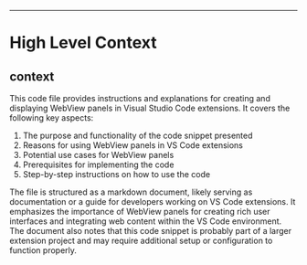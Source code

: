 

  ---
# High Level Context
## context
This code file provides instructions and explanations for creating and displaying WebView panels in Visual Studio Code extensions. It covers the following key aspects:

1. The purpose and functionality of the code snippet presented
2. Reasons for using WebView panels in VS Code extensions
3. Potential use cases for WebView panels
4. Prerequisites for implementing the code
5. Step-by-step instructions on how to use the code

The file is structured as a markdown document, likely serving as documentation or a guide for developers working on VS Code extensions. It emphasizes the importance of WebView panels for creating rich user interfaces and integrating web content within the VS Code environment. The document also notes that this code snippet is probably part of a larger extension project and may require additional setup or configuration to function properly.

  